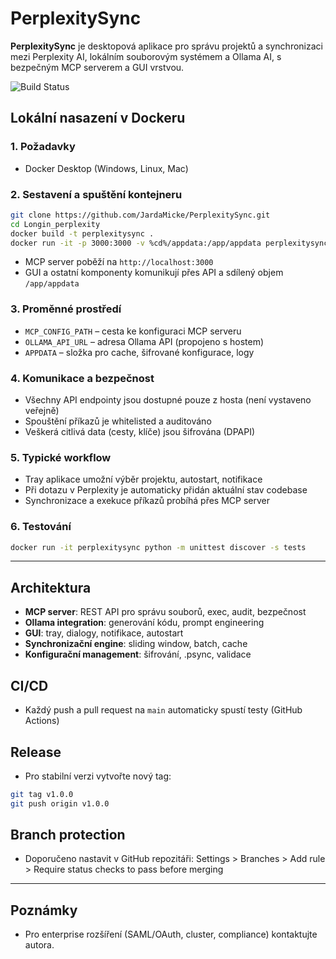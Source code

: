 # PerplexitySync

**PerplexitySync** je desktopová aplikace pro správu projektů a synchronizaci mezi Perplexity AI, lokálním souborovým systémem a Ollama AI, s bezpečným MCP serverem a GUI vrstvou.

![Build Status](https://github.com/JardaMicke/PerplexitySync/actions/workflows/python-ci.yml/badge.svg)

## Lokální nasazení v Dockeru

### 1. Požadavky
- Docker Desktop (Windows, Linux, Mac)

### 2. Sestavení a spuštění kontejneru
```bash
git clone https://github.com/JardaMicke/PerplexitySync.git
cd Longin_perplexity
docker build -t perplexitysync .
docker run -it -p 3000:3000 -v %cd%/appdata:/app/appdata perplexitysync
```
- MCP server poběží na `http://localhost:3000`
- GUI a ostatní komponenty komunikují přes API a sdílený objem `/app/appdata`

### 3. Proměnné prostředí
- `MCP_CONFIG_PATH` – cesta ke konfiguraci MCP serveru
- `OLLAMA_API_URL` – adresa Ollama API (propojeno s hostem)
- `APPDATA` – složka pro cache, šifrované konfigurace, logy

### 4. Komunikace a bezpečnost
- Všechny API endpointy jsou dostupné pouze z hosta (není vystaveno veřejně)
- Spouštění příkazů je whitelisted a auditováno
- Veškerá citlivá data (cesty, klíče) jsou šifrována (DPAPI)

### 5. Typické workflow
- Tray aplikace umožní výběr projektu, autostart, notifikace
- Při dotazu v Perplexity je automaticky přidán aktuální stav codebase
- Synchronizace a exekuce příkazů probíhá přes MCP server

### 6. Testování
```bash
docker run -it perplexitysync python -m unittest discover -s tests
```

---

## Architektura
- **MCP server**: REST API pro správu souborů, exec, audit, bezpečnost
- **Ollama integration**: generování kódu, prompt engineering
- **GUI**: tray, dialogy, notifikace, autostart
- **Synchronizační engine**: sliding window, batch, cache
- **Konfigurační management**: šifrování, .psync, validace

## CI/CD
- Každý push a pull request na `main` automaticky spustí testy (GitHub Actions)

## Release
- Pro stabilní verzi vytvořte nový tag:
```bash
git tag v1.0.0
git push origin v1.0.0
```

## Branch protection
- Doporučeno nastavit v GitHub repozitáři: Settings > Branches > Add rule > Require status checks to pass before merging

---

## Poznámky
- Pro enterprise rozšíření (SAML/OAuth, cluster, compliance) kontaktujte autora.
